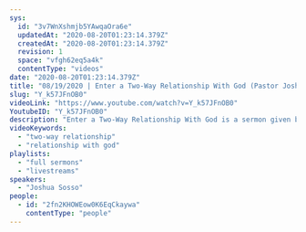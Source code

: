 ```yaml
---
sys:
  id: "3v7WnXshmjb5YAwqaOra6e"
  updatedAt: "2020-08-20T01:23:14.379Z"
  createdAt: "2020-08-20T01:23:14.379Z"
  revision: 1
  space: "vfgh62eq5a4k"
  contentType: "videos"
date: "2020-08-20T01:23:14.379Z"
title: "08/19/2020 | Enter a Two-Way Relationship With God (Pastor Joshua Sosso)"
slug: "Y_k57JFnOB0"
videoLink: "https://www.youtube.com/watch?v=Y_k57JFnOB0"
YoutubeID: "Y_k57JFnOB0"
description: "Enter a Two-Way Relationship With God is a sermon given by Pastor Joshua Sosso on August 19th, 2020 at Freedom Fellowship Church International."
videoKeywords:
  - "two-way relationship"
  - "relationship with god"
playlists:
  - "full sermons"
  - "livestreams"
speakers:
  - "Joshua Sosso"
people:
  - id: "2fn2KHOWEow0K6EqCkaywa"
    contentType: "people"
---
```

